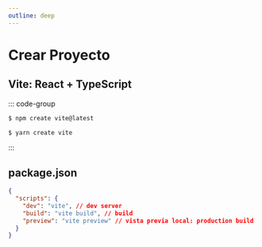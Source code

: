 ```yaml
---
outline: deep
---
```


# Crear Proyecto

## Vite: React + TypeScript

::: code-group

```bash [NPM]
$ npm create vite@latest
```

```bash [Yarn]
$ yarn create vite
```
:::

## package.json
```json
{
  "scripts": {
    "dev": "vite", // dev server
    "build": "vite build", // build 
    "preview": "vite preview" // vista previa local: production build
  }
}
```